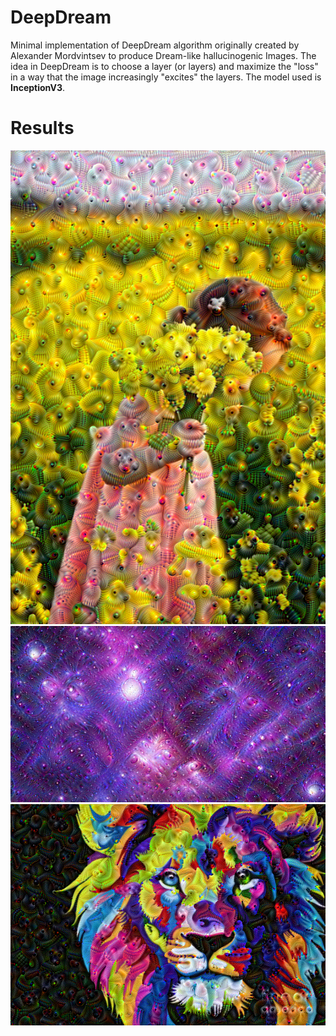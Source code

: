 # DeepDream
Minimal implementation of DeepDream algorithm originally created by Alexander Mordvintsev to produce Dream-like hallucinogenic Images.
The idea in DeepDream is to choose a layer (or layers) and maximize the "loss" in a way that the image increasingly "excites" the layers.
The model used is **InceptionV3**.

# Results

<img src="Girl In Field/Octave-2/step-90.png">
<img src="Space/Octave-2/step-90.png">
<img src="Lion/Octave-2/step-90.png">
